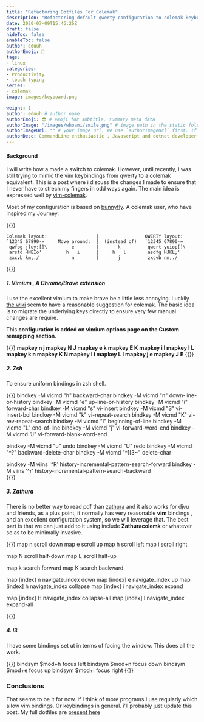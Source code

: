 ```yaml
---
title: "Refactoring Dotfiles For Colemak"
description: "Refactoring default qwerty configuration to colemak keyboard layout for common unix programs."
date: 2020-07-09T15:46:26Z
draft: false
hideToc: false
enableToc: false
author: eduuh
authorEmoji: 🤖
tags:
- linux
categories:
- Productivity
- touch typing
series:
- colemak
image: images/keyboard.png

weight: 1
author: eduuh # author name
authorEmoji: 😎 # emoji for subtitle, summary meta data
authorImage: "/images/whoami/smile.png" # image path in the static folder
authorImageUrl: "" # your image url. We use `authorImageUrl` first. If not set, we use `authorImage`.
authorDesc: CommandLine enthusiastic , Javascript and dotnet developer # author description
---
```


#### Background

I will write how a made a switch to colemak. However, until recently, I was still trying to mimic the vim keybindings from qwerty to a colemak equivalent. This is a post where i discuss the changes I made to ensure that I never have to strech my fingers in odd ways again. The main idea is expressed well by [vim-colemak](https://github.com/jooize/vim-colemak).

Most of my configuration is based on [bunnyfly](https://github.com/bunnyfly/dotfiles). A colemak user, who have inspired my Journey.

{{<boxmd>}}
```layouts
Colemak layout:                  |                 QWERTY layout:
`12345 67890-=     Move around:  |  (instead of)   `12345 67890-=
 qwfpg jluy;[]\         e        |       k          qwert yuiop[]\
 arstd HNEIo'         h   i      |     h   l        asdfg HJKL;'
 zxcvb km,./            n        |       j          zxcvb nm,./
```
{{</boxmd>}}

##### 1. Vimium , A Chrome/Brave extension

I use the excellent vimium to make brave be a little less annoying. Luckily [the wiki](https://github.com/philc/vimium/wiki/colemak) seem to have a reasonable suggestion for colemak. The basic idea is to migrate the underlying keys directly to ensure very few manual changes are require.

This **configuration is added on vimium options page on the Custom remapping section.**

{{<boxmd>}}
**mapkey n j
mapkey N J
mapkey e k
mapkey E K
mapkey i l
mapkey I L
mapkey k n
mapkey K N
mapkey l i
mapkey L I
mapkey j e
mapkey J E**
{{</boxmd>}}

##### 2. Zsh

To ensure uniform bindings in zsh shell. 

{{<boxmd>}}
  bindkey -M vicmd "h" backward-char
  bindkey -M vicmd "n" down-line-or-history
  bindkey -M vicmd "e" up-line-or-history
  bindkey -M vicmd "i" forward-char
  bindkey -M vicmd "s" vi-insert
  bindkey -M vicmd "S" vi-insert-bol
  bindkey -M vicmd "k" vi-repeat-search
  bindkey -M vicmd "K" vi-rev-repeat-search
  bindkey -M vicmd "l" beginning-of-line
  bindkey -M vicmd "L" end-of-line
  bindkey -M vicmd "j" vi-forward-word-end
  bindkey -M vicmd "J" vi-forward-blank-word-end

  bindkey -M vicmd "u" undo
  bindkey -M vicmd "U" redo
  bindkey -M vicmd "^?" backward-delete-char
  bindkey -M vicmd "^[[3~" delete-char

  bindkey -M viins '^R' history-incremental-pattern-search-forward
  bindkey -M viins '^r' history-incremental-pattern-search-backward      
{{</boxmd>}}

##### 3. Zathura

There is no better way to read pdf than [zathura]() and it also works for djvu and friends, as a plus point, it normally has very reasonable **vim** bindings , and an excellent configuration system, so we will leverage that. The best part is that we can just add to it using include **Zathuracolemk** or whatever so as to be minimally invasive.

{{<boxmd>}}
map n scroll down
map e scroll up
map h scroll left
map i scroll right

map N scroll half-down
map E scroll half-up

map k search forward
map K search backward


map [index] n navigate_index down
map [index] e navigate_index up
map [index] h navigate_index collapse
map [index] i navigate_index expand

map [index] H navigate_index collapse-all
map [index] I navigate_index expand-all

{{</boxmd>}}

##### 4. i3

I have some bindings set ut in terms of focing the window. This does all the work.

{{<boxmd>}}
bindsym $mod+h			focus left
bindsym $mod+n			focus down
bindsym $mod+e			focus up
bindsym $mod+i			focus right
{{</boxmd>}}

### Conclusions

That seems to be it for now. If I think of more programs I use reqularly which allow vim bindings. Or keybindings in general. i'll probably just update this post. My full dotfiles are [present here](https://github.com/eduuh/dotfiles)


